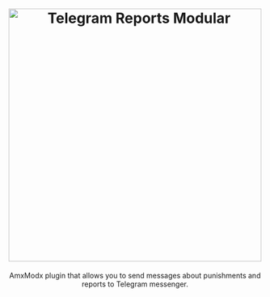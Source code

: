 <h1 align="center">
  <a href="https://github.com/Albertinko/TelegramReportsModular"><img src="https://github.com/user-attachments/assets/af30787a-40d8-4f2c-ac49-4e9f04d86779" width="500px" alt="Telegram Reports Modular"></a>
</h1>

<p align="center">AmxModx plugin that allows you to send messages about punishments and reports to Telegram messenger.</p>
